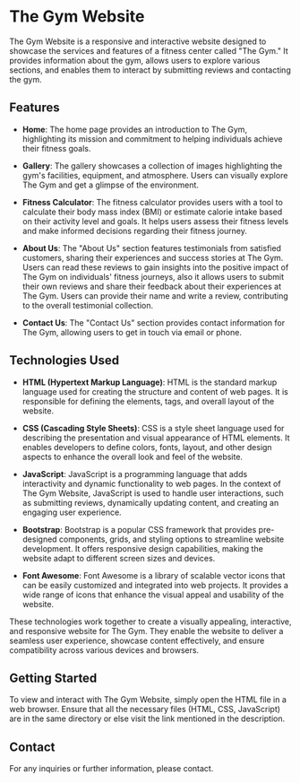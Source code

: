 # The Gym Website

The Gym Website is a responsive and interactive website designed to showcase the services and features of a fitness center called "The Gym." It provides information about the gym, allows users to explore various sections, and enables them to interact by submitting reviews and contacting the gym.

## Features

- **Home**: The home page provides an introduction to The Gym, highlighting its mission and commitment to helping individuals achieve their fitness goals.

- **Gallery**: The gallery showcases a collection of images highlighting the gym's facilities, equipment, and atmosphere. Users can visually explore The Gym and get a glimpse of the environment.

- **Fitness Calculator**: The fitness calculator provides users with a tool to calculate their body mass index (BMI) or estimate calorie intake based on their activity level and goals. It helps users assess their fitness levels and make informed decisions regarding their fitness journey.

- **About Us**: The "About Us" section features testimonials from satisfied customers, sharing their experiences and success stories at The Gym. Users can read these reviews to gain insights into the positive impact of The Gym on individuals' fitness journeys, also it allows users to submit their own reviews and share their feedback about their experiences at The Gym. Users can provide their name and write a review, contributing to the overall testimonial collection.

- **Contact Us**: The "Contact Us" section provides contact information for The Gym, allowing users to get in touch via email or phone.

## Technologies Used

- **HTML (Hypertext Markup Language)**: HTML is the standard markup language used for creating the structure and content of web pages. It is responsible for defining the elements, tags, and overall layout of the website.

- **CSS (Cascading Style Sheets)**: CSS is a style sheet language used for describing the presentation and visual appearance of HTML elements. It enables developers to define colors, fonts, layout, and other design aspects to enhance the overall look and feel of the website.

- **JavaScript**: JavaScript is a programming language that adds interactivity and dynamic functionality to web pages. In the context of The Gym Website, JavaScript is used to handle user interactions, such as submitting reviews, dynamically updating content, and creating an engaging user experience.

- **Bootstrap**: Bootstrap is a popular CSS framework that provides pre-designed components, grids, and styling options to streamline website development. It offers responsive design capabilities, making the website adapt to different screen sizes and devices.

- **Font Awesome**: Font Awesome is a library of scalable vector icons that can be easily customized and integrated into web projects. It provides a wide range of icons that enhance the visual appeal and usability of the website.

These technologies work together to create a visually appealing, interactive, and responsive website for The Gym. They enable the website to deliver a seamless user experience, showcase content effectively, and ensure compatibility across various devices and browsers.

## Getting Started

To view and interact with The Gym Website, simply open the HTML file in a web browser. Ensure that all the necessary files (HTML, CSS, JavaScript) are in the same directory or else visit the link mentioned in the description.

## Contact

For any inquiries or further information, please contact.
